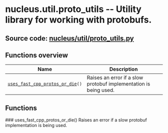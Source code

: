 # nucleus.util.proto_utils -- Utility library for working with protobufs.
**Source code:** [nucleus/util/proto_utils.py](https://github.com/google/nucleus/tree/master/nucleus/util/proto_utils.py)
---


## Functions overview
Name | Description
-----|------------
[`uses_fast_cpp_protos_or_die`](#uses_fast_cpp_protos_or_die)`()` | Raises an error if a slow protobuf implementation is being used.

## Functions
###<a name="<_ast.FunctionDef object at 0x555808fd4810>"></a> uses_fast_cpp_protos_or_die()
Raises an error if a slow protobuf implementation is being used.

